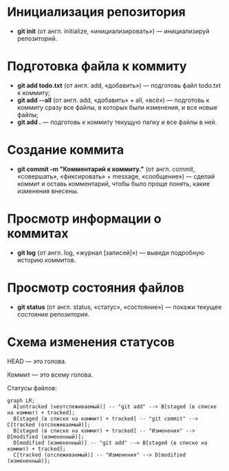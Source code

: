 # Инициализация репозитория
- **git init** (от англ. initialize, «инициализировать») — инициализируй репозиторий.

# Подготовка файла к коммиту
- **git add todo.txt** (от англ. add, «добавить») — подготовь файл todo.txt к коммиту;
- **git add --all** (от англ. add, «добавить» + all, «всё») — подготовь к коммиту сразу все файлы, в которых были изменения, и все новые файлы;
- **git add .** — подготовь к коммиту текущую папку и все файлы в ней.

# Создание коммита
- **git commit -m "Комментарий к коммиту."** (от англ. commit, «совершать», «фиксировать» + message, «сообщение») — сделай коммит и оставь комментарий, чтобы было проще понять, какие изменения внесены.

# Просмотр информации о коммитах
- **git log** (от англ. log, «журнал [записей]») — выведи подробную историю коммитов.

# Просмотр состояния файлов
- **git status** (от англ. status, «статус», «состояние») — покажи текущее состояние репозитория.

# Схема изменения статусов
HEAD — это голова.

Коммит — это всему голова.

Статусы файлов:

```mermaid
graph LR;
  A[untracked (неотслеживаемый)] -- "git add" --> B[staged (в списке на коммит) + tracked];
  B[staged (в списке на коммит) + tracked] -- "git commit" --> C[tracked (отслеживаемый)];
  B[staged (в списке на коммит) + tracked] -- "Изменения" --> D[modified (измененный)];
  D[modified (измененный)] -- "git add" --> B[staged (в списке на коммит) + tracked];
  C[tracked (отслеживаемый)] -- "Изменения" --> D[modified (измененный)];
```
